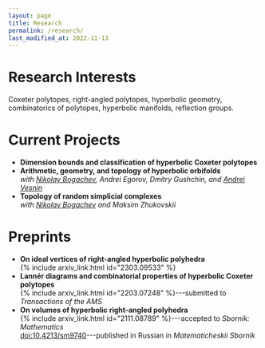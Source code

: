 ```yaml
---
layout: page
title: Research
permalink: /research/
last_modified_at: 2022-11-13
---
```


# Research Interests
Coxeter polytopes, right-angled polytopes, hyperbolic geometry, combinatorics of polytopes, hyperbolic manifolds, reflection groups.

# Current Projects
- **Dimension bounds and classification of hyperbolic Coxeter polytopes**
- **Arithmetic, geometry, and topology of hyperbolic orbifolds**\
  *with [Nikolay Bogachev](https://nvbogachev.netlify.app), Andrei Egorov, Dmitry Gushchin, and [Andrei Vesnin](http://math.nsc.ru/~vesnin/)*
- **Topology of random simplicial complexes**\
  *with [Nikolay Bogachev](https://nvbogachev.netlify.app) and Maksim Zhukovskii*

# Preprints
- **On ideal vertices of right-angled hyperbolic polyhedra**\
  {% include arxiv_link.html id="2303.09533" %}
- **Lannér diagrams and combinatorial properties of hyperbolic Coxeter polytopes**\
  {% include arxiv_link.html id="2203.07248" %}---submitted to *Transactions of the AMS*
- **On volumes of hyperbolic right-angled polyhedra**\
  {% include arxiv_link.html id="2111.08789" %}---accepted to *Sbornik: Mathematics*\
  [doi:10.4213/sm9740](https://www.mathnet.ru/eng/sm9740)---published in Russian in *Matematicheskii Sbornik*
